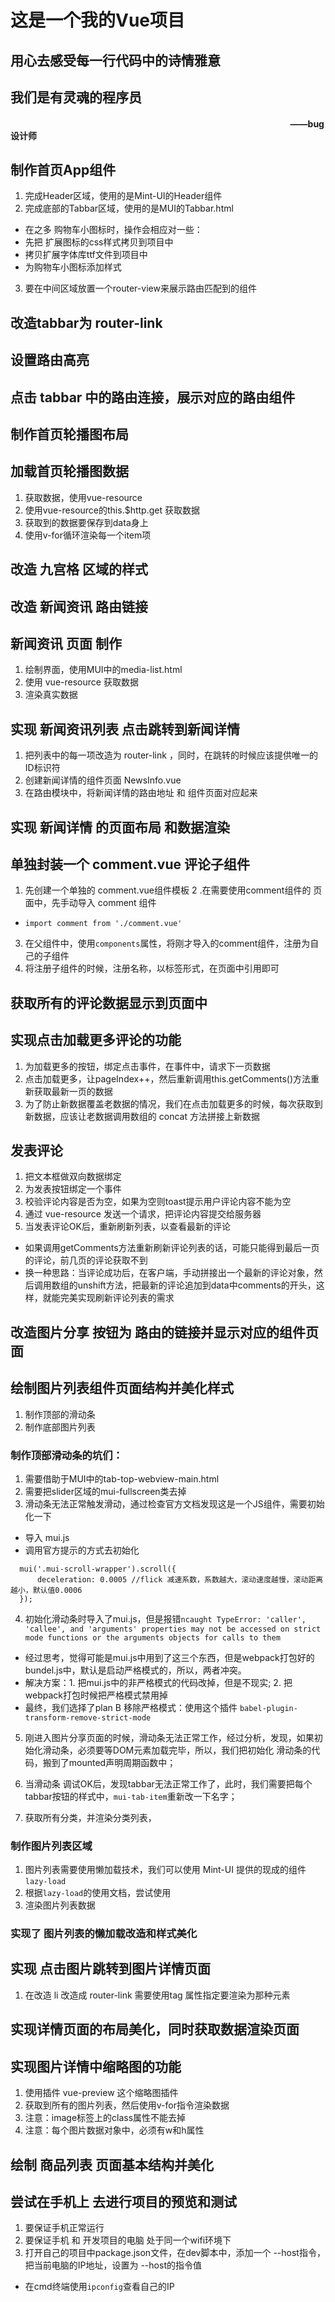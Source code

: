# 这是一个我的Vue项目

## 用心去感受每一行代码中的诗情雅意

## 我们是有灵魂的程序员

####  &nbsp; &nbsp; &nbsp; &nbsp; &nbsp; &nbsp; &nbsp; &nbsp; &nbsp; &nbsp; &nbsp; &nbsp; &nbsp; &nbsp; &nbsp; &nbsp; &nbsp;&nbsp; &nbsp; &nbsp; &nbsp; &nbsp; &nbsp; &nbsp; &nbsp; &nbsp; &nbsp; &nbsp; &nbsp; &nbsp; &nbsp; &nbsp; &nbsp; &nbsp; &nbsp; &nbsp; &nbsp; &nbsp; &nbsp; &nbsp; &nbsp; &nbsp; &nbsp; &nbsp; &nbsp; &nbsp; &nbsp; &nbsp; &nbsp; &nbsp; &nbsp; &nbsp; &nbsp; &nbsp; &nbsp; &nbsp; &nbsp; &nbsp; &nbsp; &nbsp; &nbsp; &nbsp; &nbsp; &nbsp; &nbsp; &nbsp; &nbsp; &nbsp;  ——bug设计师


## 制作首页App组件
1. 完成Header区域，使用的是Mint-UI的Header组件 
2. 完成底部的Tabbar区域，使用的是MUI的Tabbar.html
 + 在之多 购物车小图标时，操作会相应对一些：
 + 先把 扩展图标的css样式拷贝到项目中
 + 拷贝扩展字体库ttf文件到项目中
 + 为购物车小图标添加样式
3. 要在中间区域放置一个router-view来展示路由匹配到的组件


## 改造tabbar为 router-link

## 设置路由高亮

## 点击 tabbar 中的路由连接，展示对应的路由组件

## 制作首页轮播图布局

## 加载首页轮播图数据
1. 获取数据，使用vue-resource
2. 使用vue-resource的this.$http.get 获取数据
3. 获取到的数据要保存到data身上
4. 使用v-for循环渲染每一个item项

## 改造 九宫格 区域的样式

## 改造 新闻资讯 路由链接

## 新闻资讯 页面 制作 
1. 绘制界面，使用MUI中的media-list.html
2. 使用 vue-resource 获取数据
3. 渲染真实数据

## 实现 新闻资讯列表 点击跳转到新闻详情
1. 把列表中的每一项改造为 router-link ，同时，在跳转的时候应该提供唯一的ID标识符
2. 创建新闻详情的组件页面 NewsInfo.vue
3. 在路由模块中，将新闻详情的路由地址 和 组件页面对应起来

## 实现 新闻详情 的页面布局 和数据渲染

## 单独封装一个 comment.vue 评论子组件
1. 先创建一个单独的 comment.vue组件模板
2 .在需要使用comment组件的 页面中，先手动导入 comment 组件
 + `import comment from './comment.vue'`
3. 在父组件中，使用`components`属性，将刚才导入的comment组件，注册为自己的子组件
4. 将注册子组件的时候，注册名称，以标签形式，在页面中引用即可

## 获取所有的评论数据显示到页面中

## 实现点击加载更多评论的功能
1. 为加载更多的按钮，绑定点击事件，在事件中，请求下一页数据
2. 点击加载更多，让pageIndex++，然后重新调用this.getComments()方法重新获取最新一页的数据
3. 为了防止新数据覆盖老数据的情况，我们在点击加载更多的时候，每次获取到新数据，应该让老数据调用数组的 concat 方法拼接上新数据

## 发表评论
1. 把文本框做双向数据绑定
2. 为发表按钮绑定一个事件
3. 校验评论内容是否为空，如果为空则toast提示用户评论内容不能为空
4. 通过 vue-resource 发送一个请求，把评论内容提交给服务器
5. 当发表评论OK后，重新刷新列表，以查看最新的评论
 + 如果调用getComments方法重新刷新评论列表的话，可能只能得到最后一页的评论，前几页的评论获取不到
 + 换一种思路：当评论成功后，在客户端，手动拼接出一个最新的评论对象，然后调用数组的unshift方法，把最新的评论追加到data中comments的开头，这样，就能完美实现刷新评论列表的需求

## 改造图片分享 按钮为 路由的链接并显示对应的组件页面

## 绘制图片列表组件页面结构并美化样式
 1. 制作顶部的滑动条
 2. 制作底部图片列表
 ### 制作顶部滑动条的坑们：
 1. 需要借助于MUI中的tab-top-webview-main.html
 2. 需要把slider区域的mui-fullscreen类去掉
 3. 滑动条无法正常触发滑动，通过检查官方文档发现这是一个JS组件，需要初始化一下
  + 导入 mui.js
  + 调用官方提示的方式去初始化
  ```
    mui('.mui-scroll-wrapper').scroll({
        deceleration: 0.0005 //flick 减速系数，系数越大，滚动速度越慢，滚动距离越小，默认值0.0006
    });

  ```
4. 初始化滑动条时导入了mui.js，但是报错`ncaught TypeError: 'caller', 'callee', and 'arguments' properties may not be accessed on strict mode functions or the arguments objects for calls to them`
 + 经过思考，觉得可能是mui.js中用到了这三个东西，但是webpack打包好的bundel.js中，默认是启动严格模式的，所以，两者冲突。
 + 解决方案：1. 把mui.js中的非严格模式的代码改掉，但是不现实; 2. 把webpack打包时候把严格模式禁用掉
 + 最终，我们选择了plan B 移除严格模式：使用这个插件 `babel-plugin-transform-remove-strict-mode`

5. 刚进入图片分享页面的时候，滑动条无法正常工作，经过分析，发现，如果初始化滑动条，必须要等DOM元素加载完毕，所以，我们把初始化 滑动条的代码，搬到了mounted声明周期函数中；

6. 当滑动条 调试OK后，发现tabbar无法正常工作了，此时，我们需要把每个tabbar按钮的样式中，`mui-tab-item`重新改一下名字；

7. 获取所有分类，并渲染分类列表，

### 制作图片列表区域
1. 图片列表需要使用懒加载技术，我们可以使用 Mint-UI 提供的现成的组件`lazy-load`
2. 根据`lazy-load`的使用文档，尝试使用
3. 渲染图片列表数据

### 实现了 图片列表的懒加载改造和样式美化

## 实现 点击图片跳转到图片详情页面
1. 在改造 li 改造成 router-link 需要使用tag 属性指定要渲染为那种元素

## 实现详情页面的布局美化，同时获取数据渲染页面

## 实现图片详情中缩略图的功能
1. 使用插件 vue-preview 这个缩略图插件
2. 获取到所有的图片列表，然后使用v-for指令渲染数据
3. 注意：image标签上的class属性不能去掉
4. 注意：每个图片数据对象中，必须有w和h属性

## 绘制 商品列表 页面基本结构并美化

## 尝试在手机上 去进行项目的预览和测试
1. 要保证手机正常运行
2. 要保证手机 和 开发项目的电脑 处于同一个wifi环境下
3. 打开自己的项目中package.json文件，在dev脚本中，添加一个 --host指令，把当前电脑的IP地址，设置为 --host的指令值
 + 在cmd终端使用`ipconfig`查看自己的IP